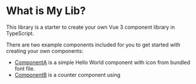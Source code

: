 # What is My Lib?

This library is a starter to create your own Vue 3 component library in TypeScript.

There are two example components included for you to get started with creating your own components:

- [ComponentA](/components/component-a) is a simple Hello World component with icon from bundled font file.
- [ComponentB](/components/component-b) is a counter component using
